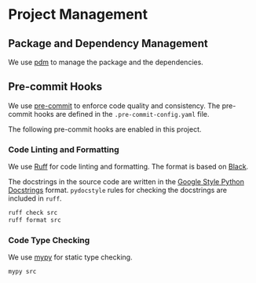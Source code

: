 # Project Management

## Package and Dependency Management
We use [pdm](https://pdm-project.org/) to manage the package and the dependencies.

## Pre-commit Hooks
We use [pre-commit](https://pre-commit.com/) to enforce code quality and consistency. The pre-commit hooks are defined in the `.pre-commit-config.yaml` file.

The following pre-commit hooks are enabled in this project.

### Code Linting and Formatting
We use [Ruff](https://github.com/astral-sh/ruff) for code linting and formatting. The format is based on [Black](https://github.com/psf/black).

The docstrings in the source code are written in the [Google Style Python Docstrings](https://sphinxcontrib-napoleon.readthedocs.io/en/latest/example_google.html) format. `pydocstyle` rules for checking the docstrings are included in `ruff`.

```bash
ruff check src
ruff format src
```

### Code Type Checking
We use [mypy](http://mypy-lang.org/) for static type checking. 

```bash
mypy src
```
